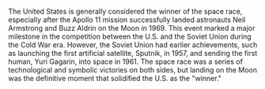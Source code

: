 The United States is generally considered the winner of the space race, especially after the Apollo 11 mission successfully landed astronauts Neil Armstrong and Buzz Aldrin on the Moon in 1969. This event marked a major milestone in the competition between the U.S. and the Soviet Union during the Cold War era. However, the Soviet Union had earlier achievements, such as launching the first artificial satellite, Sputnik, in 1957, and sending the first human, Yuri Gagarin, into space in 1961. The space race was a series of technological and symbolic victories on both sides, but landing on the Moon was the definitive moment that solidified the U.S. as the "winner."